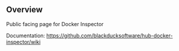 ## Overview ##
Public facing page for Docker Inspector

Documentation: https://github.com/blackducksoftware/hub-docker-inspector/wiki
